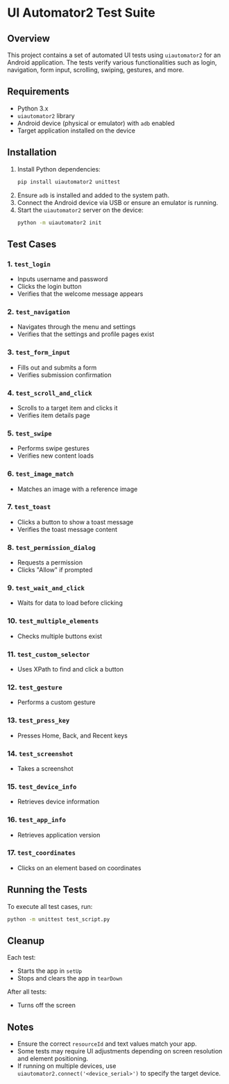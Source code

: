 # UI Automator2 Test Suite

## Overview
This project contains a set of automated UI tests using `uiautomator2` for an Android application. The tests verify various functionalities such as login, navigation, form input, scrolling, swiping, gestures, and more.

## Requirements
- Python 3.x
- `uiautomator2` library
- Android device (physical or emulator) with `adb` enabled
- Target application installed on the device

## Installation
1. Install Python dependencies:
   ```sh
   pip install uiautomator2 unittest
   ```
2. Ensure `adb` is installed and added to the system path.
3. Connect the Android device via USB or ensure an emulator is running.
4. Start the `uiautomator2` server on the device:
   ```sh
   python -m uiautomator2 init
   ```

## Test Cases
### 1. `test_login`
   - Inputs username and password
   - Clicks the login button
   - Verifies that the welcome message appears

### 2. `test_navigation`
   - Navigates through the menu and settings
   - Verifies that the settings and profile pages exist

### 3. `test_form_input`
   - Fills out and submits a form
   - Verifies submission confirmation

### 4. `test_scroll_and_click`
   - Scrolls to a target item and clicks it
   - Verifies item details page

### 5. `test_swipe`
   - Performs swipe gestures
   - Verifies new content loads

### 6. `test_image_match`
   - Matches an image with a reference image

### 7. `test_toast`
   - Clicks a button to show a toast message
   - Verifies the toast message content

### 8. `test_permission_dialog`
   - Requests a permission
   - Clicks "Allow" if prompted

### 9. `test_wait_and_click`
   - Waits for data to load before clicking

### 10. `test_multiple_elements`
   - Checks multiple buttons exist

### 11. `test_custom_selector`
   - Uses XPath to find and click a button

### 12. `test_gesture`
   - Performs a custom gesture

### 13. `test_press_key`
   - Presses Home, Back, and Recent keys

### 14. `test_screenshot`
   - Takes a screenshot

### 15. `test_device_info`
   - Retrieves device information

### 16. `test_app_info`
   - Retrieves application version

### 17. `test_coordinates`
   - Clicks on an element based on coordinates

## Running the Tests
To execute all test cases, run:
```sh
python -m unittest test_script.py
```

## Cleanup
Each test:
- Starts the app in `setUp`
- Stops and clears the app in `tearDown`

After all tests:
- Turns off the screen

## Notes
- Ensure the correct `resourceId` and text values match your app.
- Some tests may require UI adjustments depending on screen resolution and element positioning.
- If running on multiple devices, use `uiautomator2.connect('<device_serial>')` to specify the target device.
